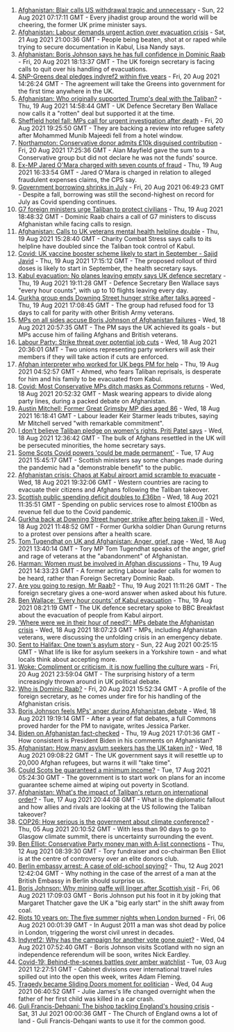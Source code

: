 1. [Afghanistan: Blair calls US withdrawal tragic and unnecessary](https://www.bbc.co.uk/news/uk-58295384) - Sun, 22 Aug 2021 07:17:11 GMT - Every jihadist group around the world will be cheering, the former UK prime minister says.
2. [Afghanistan: Labour demands urgent action over evacuation crisis](https://www.bbc.co.uk/news/uk-58290593) - Sat, 21 Aug 2021 21:00:36 GMT - People being beaten, shot at or raped while trying to secure documentation in Kabul, Lisa Nandy says.
3. [Afghanistan: Boris Johnson says he has full confidence in Dominic Raab](https://www.bbc.co.uk/news/uk-politics-58283588) - Fri, 20 Aug 2021 18:13:37 GMT - The UK foreign secretary is facing calls to quit over his handling of evacuations.
4. [SNP-Greens deal pledges indyref2 within five years](https://www.bbc.co.uk/news/uk-scotland-scotland-politics-58272209) - Fri, 20 Aug 2021 14:26:24 GMT - The agreement will take the Greens into government for the first time anywhere in the UK.
5. [Afghanistan: Who originally supported Trump's deal with the Taliban?](https://www.bbc.co.uk/news/58271943) - Thu, 19 Aug 2021 14:58:44 GMT - UK Defence Secretary Ben Wallace now calls it a "rotten" deal but supported it at the time.
6. [Sheffield hotel fall: MPs call for urgent investigation after death](https://www.bbc.co.uk/news/uk-england-south-yorkshire-58280360) - Fri, 20 Aug 2021 19:25:50 GMT - They are backing a review into refugee safety after Mohammed Munib Majeedi fell from a hotel window.
7. [Northampton: Conservative donor admits £10k disguised contribution](https://www.bbc.co.uk/news/uk-england-northamptonshire-58283529) - Fri, 20 Aug 2021 17:25:36 GMT - Alan Mayfield gave the sum to a Conservative group but did not declare he was not the funds' source.
8. [Ex-MP Jared O'Mara charged with seven counts of fraud](https://www.bbc.co.uk/news/uk-england-south-yorkshire-58272878) - Thu, 19 Aug 2021 16:33:54 GMT - Jared O'Mara is charged in relation to alleged fraudulent expenses claims, the CPS say.
9. [Government borrowing shrinks in July](https://www.bbc.co.uk/news/business-58266821) - Fri, 20 Aug 2021 06:49:23 GMT - Despite a fall, borrowing was still the second-highest on record for July as Covid spending continues.
10. [G7 foreign ministers urge Taliban to protect civilians](https://www.bbc.co.uk/news/uk-politics-58275064) - Thu, 19 Aug 2021 18:48:32 GMT - Dominic Raab chairs a call of G7 ministers to discuss Afghanistan while facing calls to resign.
11. [Afghanistan: Calls to UK veterans mental health helpline double](https://www.bbc.co.uk/news/uk-politics-58271247) - Thu, 19 Aug 2021 15:28:40 GMT - Charity Combat Stress says calls to its helpline have doubled since the Taliban took control of Kabul.
12. [Covid: UK vaccine booster scheme likely to start in September - Sajid Javid](https://www.bbc.co.uk/news/uk-58271911) - Thu, 19 Aug 2021 17:15:12 GMT - The proposed rollout of third doses is likely to start in September, the health secretary says.
13. [Kabul evacuation: No planes leaving empty says UK defence secretary](https://www.bbc.co.uk/news/uk-58266555) - Thu, 19 Aug 2021 19:11:28 GMT - Defence Secretary Ben Wallace says "every hour counts", with up to 10 flights leaving every day.
14. [Gurkha group ends Downing Street hunger strike after talks agreed](https://www.bbc.co.uk/news/uk-england-hampshire-58274264) - Thu, 19 Aug 2021 17:08:45 GMT - The group had refused food for 13 days to call for parity with other British Army veterans.
15. [MPs on all sides accuse Boris Johnson of Afghanistan failures](https://www.bbc.co.uk/news/uk-politics-58254794) - Wed, 18 Aug 2021 20:57:35 GMT - The PM says the UK achieved its goals - but MPs accuse him of failing Afghans and British veterans.
16. [Labour Party: Strike threat over potential job cuts](https://www.bbc.co.uk/news/uk-politics-58263728) - Wed, 18 Aug 2021 20:36:01 GMT - Two unions representing party workers will ask their members if they will take action if cuts are enforced.
17. [Afghan interpreter who worked for UK begs PM for help](https://www.bbc.co.uk/news/uk-58264397) - Thu, 19 Aug 2021 04:52:57 GMT - Ahmed, who fears Taliban reprisals, is desperate for him and his family to be evacuated from Kabul.
18. [Covid: Most Conservative MPs ditch masks as Commons returns](https://www.bbc.co.uk/news/uk-politics-58259604) - Wed, 18 Aug 2021 20:52:32 GMT - Mask wearing appears to divide along party lines, during a packed debate on Afghanistan.
19. [Austin Mitchell: Former Great Grimsby MP dies aged 86](https://www.bbc.co.uk/news/uk-england-humber-58257189) - Wed, 18 Aug 2021 16:18:41 GMT - Labour leader Keir Starmer leads tributes, saying Mr Mitchell served "with remarkable commitment".
20. [I don't believe Taliban pledge on women's rights, Priti Patel says](https://www.bbc.co.uk/news/uk-58250211) - Wed, 18 Aug 2021 12:36:42 GMT - The bulk of Afghans resettled in the UK will be persecuted minorities, the home secretary says.
21. [Some Scots Covid powers 'could be made permanent'](https://www.bbc.co.uk/news/uk-scotland-scotland-politics-58244323) - Tue, 17 Aug 2021 15:45:17 GMT - Scottish ministers say some changes made during the pandemic had a "demonstrable benefit" to the public.
22. [Afghanistan crisis: Chaos at Kabul airport amid scramble to evacuate](https://www.bbc.co.uk/news/world-europe-58256696) - Wed, 18 Aug 2021 19:32:06 GMT - Western countries are racing to evacuate their citizens and Afghans following the Taliban takeover.
23. [Scottish public spending deficit doubles to £36bn](https://www.bbc.co.uk/news/uk-scotland-58256028) - Wed, 18 Aug 2021 11:35:51 GMT - Spending on public services rose to almost £100bn as revenue fell due to the Covid pandemic.
24. [Gurkha back at Downing Street hunger strike after being taken ill](https://www.bbc.co.uk/news/uk-england-hampshire-58254634) - Wed, 18 Aug 2021 11:48:52 GMT - Former Gurkha soldier Dhan Gurung returns to a protest over pensions after a health scare.
25. [Tom Tugendhat on UK and Afghanistan: Anger, grief, rage](https://www.bbc.co.uk/news/uk-politics-58259509) - Wed, 18 Aug 2021 13:40:14 GMT - Tory MP Tom Tugendhat speaks of the anger, grief and rage of veterans at the "abandonment" of Afghanistan.
26. [Harman: Women must be involved in Afghan discussions](https://www.bbc.co.uk/news/uk-politics-58272971) - Thu, 19 Aug 2021 14:33:23 GMT - A former acting Labour leader calls for women to be heard, rather than Foreign Secretary Dominic Raab.
27. [Are you going to resign, Mr Raab?](https://www.bbc.co.uk/news/uk-politics-58270377) - Thu, 19 Aug 2021 11:11:26 GMT - The foreign secretary gives a one-word answer when asked about his future.
28. [Ben Wallace: 'Every hour counts' of Kabul evacuation](https://www.bbc.co.uk/news/uk-politics-58267754) - Thu, 19 Aug 2021 08:21:19 GMT - The UK defence secretary spoke to BBC Breakfast about the evacuation of people from Kabul airport.
29. ['Where were we in their hour of need?': MPs debate the Afghanistan crisis](https://www.bbc.co.uk/news/uk-politics-58257781) - Wed, 18 Aug 2021 18:07:23 GMT - MPs, including Afghanistan veterans, were discussing the unfolding crisis in an emergency debate.
30. [Sent to Halifax: One town's asylum story](https://www.bbc.co.uk/news/uk-politics-58270841) - Sun, 22 Aug 2021 00:25:15 GMT - What life is like for asylum seekers in a Yorkshire town - and what locals think about accepting more.
31. [Woke: Compliment or criticism, it is now fuelling the culture wars](https://www.bbc.co.uk/news/uk-politics-58281576) - Fri, 20 Aug 2021 23:59:04 GMT - The surprising history of a term increasingly thrown around in UK political debate.
32. [Who is Dominic Raab?](https://www.bbc.co.uk/news/uk-politics-52064637) - Fri, 20 Aug 2021 15:52:34 GMT - A profile of the foreign secretary, as he comes under fire for his handling of the Afghanistan crisis.
33. [Boris Johnson feels MPs' anger during Afghanistan debate](https://www.bbc.co.uk/news/uk-politics-58256616) - Wed, 18 Aug 2021 19:19:14 GMT - After a year of flat debates, a full Commons proved harder for the PM to navigate, writes Jessica Parker.
34. [Biden on Afghanistan fact-checked](https://www.bbc.co.uk/news/58243158) - Thu, 19 Aug 2021 17:01:36 GMT - How consistent is President Biden in his comments on Afghanistan?
35. [Afghanistan: How many asylum seekers has the UK taken in?](https://www.bbc.co.uk/news/uk-58245684) - Wed, 18 Aug 2021 09:08:22 GMT - The UK government says it will resettle up to 20,000 Afghan refugees, but warns it will "take time".
36. [Could Scots be guaranteed a minimum income?](https://www.bbc.co.uk/news/uk-scotland-scotland-politics-58230375) - Tue, 17 Aug 2021 05:24:30 GMT - The government is to start work on plans for an income guarantee scheme aimed at wiping out poverty in Scotland.
37. [Afghanistan: What's the impact of Taliban's return on international order?](https://www.bbc.co.uk/news/world-us-canada-58248864) - Tue, 17 Aug 2021 20:44:08 GMT - What is the diplomatic fallout and how allies and rivals are looking at the US following the Taliban takeover?
38. [COP26: How serious is the government about climate conference?](https://www.bbc.co.uk/news/uk-politics-58107010) - Thu, 05 Aug 2021 20:10:52 GMT - With less than 90 days to go to Glasgow climate summit, there is uncertainty surrounding the event.
39. [Ben Elliot: Conservative Party money man with A-list connections](https://www.bbc.co.uk/news/uk-politics-58100884) - Thu, 12 Aug 2021 08:39:30 GMT - Tory fundraiser and co-chairman Ben Elliot is at the centre of controversy over an elite donors club.
40. [Berlin embassy arrest: A case of old-school spying?](https://www.bbc.co.uk/news/uk-58185957) - Thu, 12 Aug 2021 12:42:04 GMT - Why nothing in the case of the arrest of a man at the British Embassy in Berlin should surprise us.
41. [Boris Johnson: Why mining gaffe will linger after Scottish visit](https://www.bbc.co.uk/news/uk-scotland-58117514) - Fri, 06 Aug 2021 17:09:03 GMT - Boris Johnson put his foot in it by joking that Margaret Thatcher gave the UK a "big early start" in the shift away from coal.
42. [Riots 10 years on: The five summer nights when London burned](https://www.bbc.co.uk/news/uk-england-london-58058031) - Fri, 06 Aug 2021 00:01:39 GMT - In August 2011 a man was shot dead by police in London, triggering the worst civil unrest in decades.
43. [Indyref2: Why has the campaign for another vote gone quiet?](https://www.bbc.co.uk/news/uk-politics-58079551) - Wed, 04 Aug 2021 07:52:40 GMT - Boris Johnson visits Scotland with no sign an independence referendum will be soon, writes Nick Eardley.
44. [Covid-19: Behind-the-scenes battles over amber watchlist](https://www.bbc.co.uk/news/uk-politics-58072985) - Tue, 03 Aug 2021 12:27:51 GMT - Cabinet divisions over international travel rules spilled out into the open this week, writes Adam Fleming.
45. [Tragedy became Sliding Doors moment for politician](https://www.bbc.co.uk/news/uk-wales-politics-58058218) - Wed, 04 Aug 2021 06:40:52 GMT - Julie James's life changed overnight when the father of her first child was killed in a car crash.
46. [Guli Francis-Dehqani: The bishop tackling England's housing crisis](https://www.bbc.co.uk/news/uk-politics-57985577) - Sat, 31 Jul 2021 00:00:36 GMT - The Church of England owns a lot of land - Guli Francis-Dehqani wants to use it for the common good.
